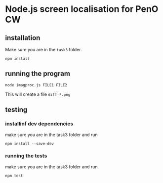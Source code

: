 # Node.js screen localisation for PenO CW

## installation

Make sure you are in the `task3` folder.

`npm install`

## running the program

`node imagproc.js FILE1 FILE2`

This will create a file `diff-*.png`

## testing

### installinf dev dependencies

make sure you are in the task3 folder and run

`npm install --save-dev`

### running the tests

make sure you are in the task3 folder and run

`npm test`
